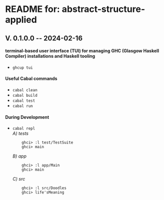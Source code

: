 # README for: abstract-structure-applied

## V. 0.1.0.0 -- 2024-02-16

#### terminal-based user interface (TUI) for managing GHC (Glasgow Haskell Compiler) installations and Haskell tooling
* `ghcup tui`

#### Useful Cabal commands
* `cabal clean`
* `cabal build`
* `cabal test`
* `cabal run`

#### During Development
* `cabal repl`<br>
    _A) tests_
	```
		ghci> :l test/TestSuite
		ghci> main
	```
    _B) app_
	```
		ghci> :l app/Main
		ghci> main
	```
	_C) src_
	```
		ghci> :l src/Doodles
		ghci> life'sMeaning
	```
